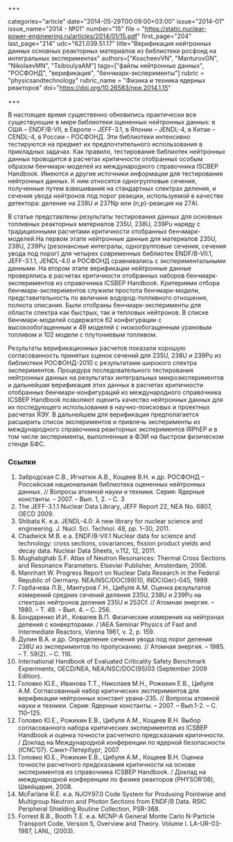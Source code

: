 +++

categories="article"
date="2014-05-29T00:09:00+03:00"
issue="2014-01"
issue_name="2014 - №01"
number="15"
file = "https://static.nuclear-power-engineering.ru/articles/2014/01/15.pdf"
first_page="204"
last_page="214"
udc="621.039.51.17"
title="Верификация нейтронных данных основных реакторных материалов из библиотеки росфонд на интегральных экспериментах"
authors=["KoscheevVN", "ManturovGN", "NikolaevMN", "TsiboulyaAM"]
tags=["файлы нейтронных данных", "РОСФОНД", "верификация", "бенчмарк-эксперименты"]
rubric = "physicsandtechnology"
rubric_name = "Физика и техника ядерных реакторов"
doi="https://doi.org/10.26583/npe.2014.1.15"

+++

В настоящее время существенно обновились практически все существующие в мире библиотеки оцененных нейтронных данных: в США – ENDF/B-VII, в Европе – JEFF-3.1, в Японии – JENDL-4, в Китае – CENDL-4, в России – РОСФОНД. Эти библиотеки интенсивно тестируются на предмет их предпочтительного использования в прикладных задачах. Как правило, тестирование библиотек нейтронных данных проводится в расчетах критичности отобранных особым образом бенчмарк-моделей из международного справочника ISCBEP Handbook. Имеются и другие источники информации для тестирования нейтронных данных. К ним относятся одногрупповые сечения, полученные путем взвешивания на стандартных спектрах деления, и сечения увода нейтронов под порог реакции, используемой в качестве детектора: деление на 238U и 237Np или (n,p)-реакция на 27Al.

В статье представлены результаты тестирования данных для основных топливных реакторных материалов 235U, 238U, 239Pu наряду с традиционными расчетами критичности отобранных бенчмарк-моделей.На первом этапе нейтронные данные для материалов 235U, 238U, 239Pu (резонансные интегралы, одногрупповые сечения, сечения увода под порог) для четырех современных библиотек ENDF/B-VII.1, JEFF-3.1.1, JENDL-4.0 и РОСФОНД сравнивались с экспериментальными данными. На втором этапе верификации нейтронные данные проверялись в расчетах критичности отобранных наборов бенчмарк-экспериментов из справочника ICSBEP Handbook. Критериями отбора бенчмарк-экспериментов служили простота бенчмарк-модели, представительность по величине водород-топливного отношения, полнота описания. Были отобраны бенчмарк-эксперименты для области спектра как быстрых, так и тепловых нейтронов. В списке бенчмарк-моделей содержатся 62 конфигурации с высокообогащенным и 49 моделей с низкообогащенным урановым топливом и 102 модели с плутониевым топливом.

Результаты верификационных расчетов показали хорошую согласованность принятых оценок сечений для 235U, 238U и 239Pu из библиотеки РОСФОНД-2010 с результатами широкого спектра экспериментов. Процедура последовательного тестирования нейтронных данных на результатах интегральных микроэкспериментов и дальнейшая верификация этих данных в расчетах критичности отобранных бенчмарк-конфигураций из международного справочника ICSBEP Handbook позволяют оценить качество нейтронных данных для их последующего использования в научно-поисковых и проектных расчетах ЯЭУ. В дальнейшем для верификации предполагается расширить список экспериментов и привлечь эксперименты из международного справочника реакторных экспериментов IRPhEP и в том числе эксперименты, выполненные в ФЭИ на быстром физическом стенде БФС.

### Ссылки

1. Забродская С.В., Игнатюк А.В., Кощеев В.Н. и др. РОСФОНД – Российская национальная библиотека оцененных нейтронных данных. // Вопросы атомной науки и техники. Серия: Ядерные константы. – 2007. – Вып. 1, 2. – С. 3
2. The JEFF-3.1.1 Nuclear Data Library, JEFF Report 22, NEA No. 6807, OECD 2009.
3. Shibata K. e.a. JENDL-4.0: A new library for nuclear science and engineering. J. Nucl. Sci. Technol. 48, pp. 1–30, 2011.
4. Chadwick M.B. e.a. ENDF/B-VII.1 Nuclear data for science and technology: cross sections, covariances, fission product yields and decay data. Nuclear Data Sheets, v.112, 12, 2011.
5. Mughabghab S.F. Atlas of Neutron Resonances: Thermal Cross Sections and Resonance Parameters. Elsevier Publisher, Amsterdam, 2006.
6. Mannhart W. Progress Report on Nuclear Data Research in the Federal Republic of Germany. NEA/NSC/DOC(99)10, INDC(Ger)-045, 1999.
7. Горбачева Л.В., Мантуров Г.Н., Цибуля А.М. Оценка результатов измерений средних сечений деления 235U, 238U и 239Pu на спектрах нейтронов деления 235U и 252Cf. // Атомная энергия. – 1980. – Т. 49. – Вып. 4. – С. 256.
8. Бондаренко И.И., Ковалев В.П. Физические измерения на нейтронах деления с конверторами. / IAEA Seminar Physics of Fast and Intermediate Reactors, Vienna 1961, v. 2, p. 159.
9. Дулин В.А. и др. Определение сечения увода под порог деления 238U из экспериментов по пропусканию. // Атомная энергия. – 1985. – Т. 59(2). – С. 116.
10. International Handbook of Evaluated Criticality Safety Benchmark Experiments, OECD/NEA, NEA/NSC/DOC(95)03 (September 2009 Edition).
11. Головко Ю.Е., Иванова Т.Т., Николаев М.Н., Рожихин Е.В., Цибуля А.М. Согласованный набор критических экспериментов для верификации нейтронных констант урана-235. // Вопросы атомной науки и техники. Серия: Ядерные константы. – 2007. – Вып.1-2. – С. 110–125.
12. Головко Ю.Е., Рожихин Е.В., Цибуля А.М., Кощеев В.Н. Выбор согласованного набора критических экспериментов из ICSBEP Handbook и оценка точности расчетного предсказания критичности. / Доклад на Международной конференции по ядерной безопасности (ICNC’07). Санкт-Петербург, 2007.
13. Головко Ю.Е., Рожихин Е.В., Цибуля А.М., Кощеев В.Н. Оценка точности расчетного предсказания критичности на основе экспериментов из справочника ICSBEP Handbook. / Доклад на международной конференции по физике реакторов (PHYSOR’08), Швейцария, 2008.
14. McFarlane R.E. e.a. NJOY97.0 Code System for Produsing Pointwise and Multigroup Neutron and Photon Sections from ENDF/B Data. RSIC Peripheral Shielding Routine Collection, PSR-368.
15. Forrest B.B., Booth T.E. e.a. MCNP-A General Monte Carlo N-Particle Transport Code, Version 5, Overview and Theory. Volume I. LA-UR-03-1987, LANL, (2003).